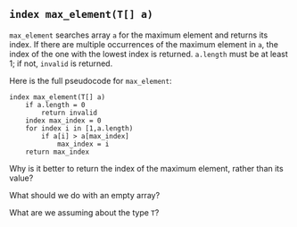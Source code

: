 ## `index max_element(T[] a)`

`max_element` searches array `a` for the maximum element and returns its index.
If there are multiple occurrences of the maximum element in `a`, the index of the one with the lowest index is returned.
`a.length` must be at least 1; if not, `invalid` is returned.

Here is the full pseudocode for `max_element`:
```
index max_element(T[] a)
    if a.length = 0
        return invalid
    index max_index = 0
    for index i in [1,a.length)
        if a[i] > a[max_index]
            max_index = i
    return max_index
```
Why is it better to return the index of the maximum element, rather than its value?

What should we do with an empty array?

What are we assuming about the type `T`?
